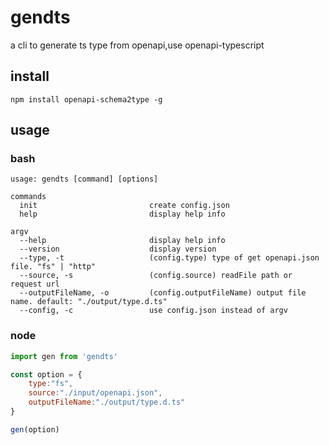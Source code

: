 # gendts

a cli to generate ts type from openapi,use openapi-typescript

## install

``` npm install openapi-schema2type -g ```

## usage

### bash

```
usage: gendts [command] [options]

commands
  init                         create config.json
  help                         display help info

argv
  --help                       display help info
  --version                    display version
  --type, -t                   (config.type) type of get openapi.json file. "fs" | "http"
  --source, -s                 (config.source) readFile path or request url
  --outputFileName, -o         (config.outputFileName) output file name. default: "./output/type.d.ts"
  --config, -c                 use config.json instead of argv

```

### node 

```javascript
import gen from 'gendts'

const option = {
    type:"fs",
    source:"./input/openapi.json",
    outputFileName:"./output/type.d.ts"
}

gen(option)
```

